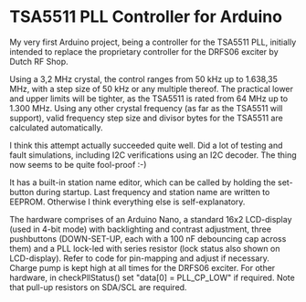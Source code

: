 # TSA5511 PLL Controller for Arduino

My very first Arduino project, being a controller for the TSA5511 PLL, initially intended to replace the proprietary controller for the DRFS06 exciter by Dutch RF Shop.

Using a 3,2 MHz crystal, the control ranges from 50 kHz up to 1.638,35 MHz, with a step size of 50 kHz or any multiple thereof. The practical lower and upper limits will be tighter, as the TSA5511 is rated from 64 MHz up to 1.300 MHz. Using any other crystal frequency (as far as the TSA5511 will support), valid frequency step size and divisor bytes for the TSA5511 are calculated automatically.

I think this attempt actually succeeded quite well. Did a lot of testing and fault simulations, including I2C verifications using an I2C decoder. The thing now seems to be quite fool-proof :-)

It has a built-in station name editor, which can be called by holding the set-button during startup. Last frequency and station name are written to EEPROM. Otherwise I think everything else is self-explanatory.

The hardware comprises of an Arduino Nano, a standard 16x2 LCD-display (used in 4-bit mode) with backlighting and contrast adjustment, three pushbuttons (DOWN-SET-UP, each with a 100 nF debouncing cap across them) and a PLL lock-led with series resistor (lock status also shown on LCD-display). Refer to code for pin-mapping and adjust if necessary. Charge pump is kept high at all times for the DRFS06 exciter. For other hardware, in checkPllStatus() set "data[0] = PLL_CP_LOW" if required. Note that pull-up resistors on SDA/SCL are required.
